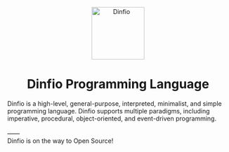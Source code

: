 <p align="center">
    <img src="https://dinfio.org/images/fio.png" alt="Dinfio" height="120px">
    <h1 align="center">Dinfio Programming Language</h1>
</p>

Dinfio is a high-level, general-purpose, interpreted, minimalist, and simple programming language. Dinfio supports multiple paradigms, including imperative, procedural, object-oriented, and event-driven programming.
<br><br>&mdash;&mdash;<br>
Dinfio is on the way to Open Source!